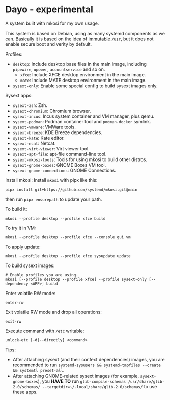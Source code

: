 # Dayo - experimental
A system built with mkosi for my own usage.

This system is based on Debian, using as many systemd components as we can. Basically it is based on the idea of [immutable `/usr`](https://0pointer.net/blog/fitting-everything-together.html), but it does not enable secure boot and verity by default.

Profiles:
- `desktop`: Include desktop base files in the main image, including `pipewire`, `upower`, `accountservice` and so on.
  - `xfce`: Include XFCE desktop environment in the main image.
  - `mate`: Include MATE desktop environment in the main image.
- `sysext-only`: Enable some special config to build sysext images only.

Sysext apps:
- `sysext-zsh`: Zsh.
- `sysext-chromium`: Chromium browser.
- `sysext-incus`: Incus system container and VM manager, plus qemu.
- `sysext-podman`: Podman container tool and `podman-docker` symlink.
- `sysext-vmware`: VMWare tools.
- `sysext-breeze`: KDE Breeze dependencies.
- `sysext-kate`: Kate editor.
- `sysext-ncat`: Netcat.
- `sysext-virt-viewer`: Virt viewer tool.
- `sysext-apt-file`: apt-file command-line tool.
- `sysext-mkosi-tools`: Tools for using mkosi to build other distros.
- `sysext-gnome-boxes`: GNOME Boxes VM tool.
- `sysext-gnome-connections`: GNOME Connections.

Install mkosi:
Install `mkosi` with pipx like this:

```bash
pipx install git+https://github.com/systemd/mkosi.git@main
```

then run `pipx ensurepath` to update your path.

To build it:

```
mkosi --profile desktop --profile xfce build
```

To try it in VM:

```
mkosi --profile desktop --profile xfce --console gui vm
```

To apply update:

```
mkosi --profile desktop --profile xfce sysupdate update
```

To build sysext images:

```
# Enable profiles you are using.
mkosi [--profile desktop --profile xfce] --profile sysext-only [--dependency <APP>] build
```

Enter volatile RW mode:
```
enter-rw
```

Exit volatile RW mode and drop all operations:
```
exit-rw
```

Execute command with `/etc` writable:
```
unlock-etc [-d|--directly] <command>
```

Tips:
- After attaching sysext (and their confext dependencies) images, you are recommended to run `systemd-sysusers && systemd-tmpfiles --create && systemtl preset-all`.
- After attaching GNOME-related sysext images (for example, `sysext-gnome-boxes`), you **HAVE TO** run `glib-compile-schemas /usr/share/glib-2.0/schemas/ --targetdir=~/.local/share/glib-2.0/schemas/` to use these apps.
